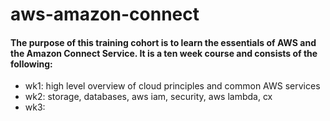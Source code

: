# aws-amazon-connect
#### The purpose of this training cohort is to learn the essentials of AWS and the Amazon Connect Service.  It is a ten week course and consists of the following:

* wk1: high level overview of cloud principles and common AWS services
* wk2: storage, databases, aws iam, security, aws lambda, cx
* wk3: 
